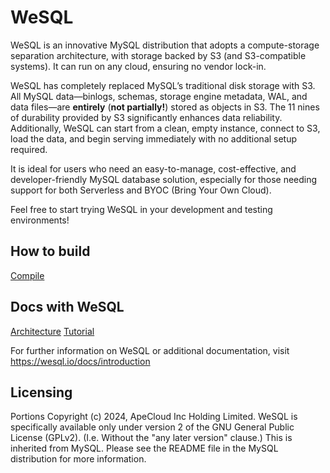 # WeSQL

WeSQL is an innovative MySQL distribution that adopts a compute-storage separation architecture, with storage backed by S3 (and S3-compatible systems).
It can run on any cloud, ensuring no vendor lock-in.

WeSQL has completely replaced MySQL’s traditional disk storage with S3. All MySQL data—binlogs, schemas, storage engine metadata, WAL, and data files—are **entirely** (**not partially!**) 
stored as objects in S3.
The 11 nines of durability provided by S3 significantly enhances data reliability.
Additionally, WeSQL can start from a clean, empty instance, connect to S3, load the data, and begin serving immediately with no additional setup required.

It is ideal for users who need an easy-to-manage, cost-effective, and developer-friendly MySQL database solution, 
especially for those needing support for both Serverless and BYOC (Bring Your Own Cloud).

Feel free to start trying WeSQL in your development and testing environments!

## How to build

[Compile](https://wesql.io/docs/tutorial/binary/install)

## Docs with WeSQL

[Architecture](https://wesql.io/docs/architecture)
[Tutorial](https://wesql.io/docs/tutorial)

For further information on WeSQL or additional documentation, visit
  <https://wesql.io/docs/introduction>

## Licensing

Portions Copyright (c) 2024, ApeCloud Inc Holding Limited. WeSQL is specifically available only under version 2 of the GNU General Public License (GPLv2). (I.e. Without the "any later version" clause.) This is inherited from MySQL. Please see the README file in the MySQL distribution for more information.
